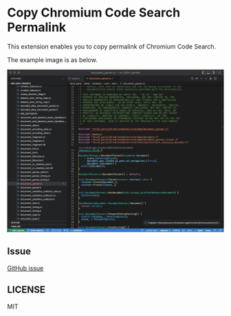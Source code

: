 # Copy Chromium Code Search Permalink

This extension enables you to copy permalink of Chromium Code Search.

The example image is as below.

![](./example/sample.gif)

## Issue

[GitHub issue](https://github.com/negibokken/chromium-code-search-permalink-vscode-extension/issues)

## LICENSE

MIT
